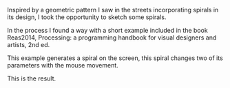 Inspired by a geometric pattern I saw in the streets incorporating spirals in its design, I took the opportunity to sketch some spirals. 

In the process I found a way with a short example included in the book Reas2014, Processing: a programming handbook for visual designers and artists, 2nd ed.   

This example generates a spiral on the screen, this spiral changes two of its parameters with the mouse movement. 

This is the result. 

